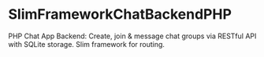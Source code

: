 # SlimFrameworkChatBackendPHP
PHP Chat App Backend: Create, join &amp; message chat groups via RESTful API with SQLite storage. Slim framework for routing.
